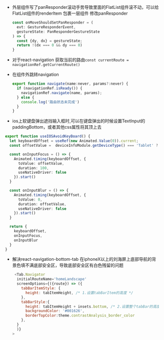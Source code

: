 - 外层组件写了panResponder滚动手势导致里面的FlatList组件滚不动，可以给FlatList组件的renderItem 包裹一层<TouchHighlight/>组件
  修改panResponder

  ```js
  const onMoveShouldSetPanResponder = (
    evt: GestureResponderEvent,
    gestureState: PanResponderGestureState
  ) => {
    const {dy, dx} = gestureState;
    return !(dx === 0 && dy === 0)     
  }
  ```

- 对于react-navigation 获取当前的路由`const currentRoute = navigationRef.getCurrentRoute()`
- 在组件外跳转navigation
  ```js
  export function navigate(name:never, params?:never) {
    if (navigationRef.isReady()) {
      navigationRef.navigate(name, params);
    } else {
      console.log('路由状态未完成')
    }
  }
  ```

- ios上软键盘弹出遮挡输入框时,可以在键盘弹出的时候设置TextInput的paddingBottom，或者其他css属性将其顶上去
```ts
export function useIOSAvoidKeyBoard() {
  let keyboardOffset = useRef(new Animated.Value(0)).current;
  const offsetValue =  deviceInfoModule.getDeviceType() === 'Tablet' ? 180 : 100

  const onInputFocus = () => {
    Animated.timing(keyboardOffset, {
      toValue: offsetValue,
      duration: 100,
      useNativeDriver: false
    }).start()
  }

  const onInputBlur = () => {
    Animated.timing(keyboardOffset, {
      toValue: 0,
      duration: offsetValue,
      useNativeDriver: false
    }).start()
  }

  return {
    keyboardOffset,
    onInputFocus,
    onInputBlur
  }
}
```

- 解决react-navigation-bottom-tab 在iphoneX以上的刘海屏上底部导航的背景色填不满底部安全区，导致底部安全区有白色残留的问题
  ```js
   <Tab.Navigator
    initialRouteName='homeLandscape'
    screenOptions={({route}) => ({
      tabBarItemStyle: {
        height: tabItemHeight, /* 1.设置tabBarItem的高度 */
      },
      tabBarStyle:{
        height: tabItemHeight + insets.bottom, /* 2.设置整个tabBar的高度 */
        backgroundColor: '#001626',
        borderTopColor:theme.contrastAnalysis_border_color
      },
    }
    )}
  >
  ```
